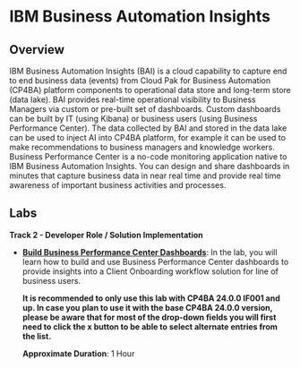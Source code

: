 # IBM Business Automation Insights
## Overview

IBM Business Automation Insights (BAI) is a cloud capability to capture end to end business data (events) from Cloud Pak for Business Automation (CP4BA) platform components to operational data store and long-term store (data lake). 
BAI provides real-time operational visibility to Business Managers via custom or pre-built set of dashboards. Custom dashboards can be built by IT (using Kibana) or business users (using Business Performance Center).
The data collected by BAI and stored in the data lake can be used to inject AI into CP4BA platform, for example it can be used to make recommendations to business managers and knowledge workers.
Business Performance Center is a no-code monitoring application native to IBM Business Automation Insights. You can design and share dashboards in minutes that capture business data in near real time and provide real time awareness of important business activities and processes.

## Labs

**Track 2 - Developer Role / Solution Implementation**

- **[Build Business Performance Center Dashboards](Lab%20Guide%20-%20Operational%20Intelligence%20-%20BAI%20-%20Build%20Business%20Performance%20Center%20Dashboard.pdf)**: In the lab, you will learn how to build and use Business Performance Center dashboards to provide insights into a Client Onboarding workflow solution for line of business users.
  
  **It is recommended to only use this lab with CP4BA 24.0.0 IF001 and up. In case you plan to use it with the base CP4BA 24.0.0 version, please be aware that for most of the drop-down fields you will first need to click the x button to be able to select alternate entries from the list.**
  
  **Approximate Duration**: 1 Hour
